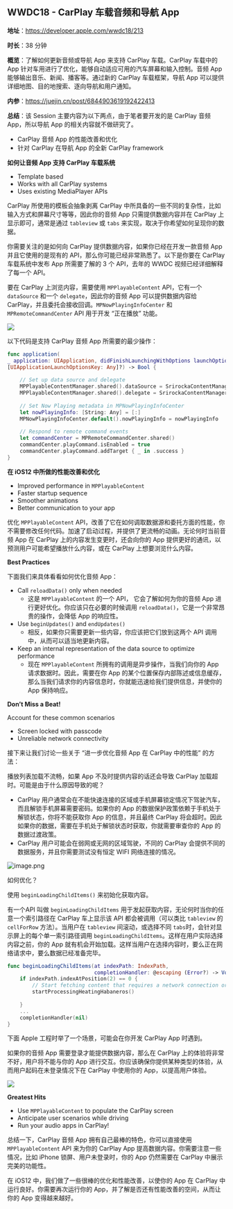 ## WWDC18 - CarPlay 车载音频和导航 App

**地址**：https://developer.apple.com/wwdc18/213

**时长**：38 分钟

**概览**：了解如何更新音频或导航 App 来支持 CarPlay 车载。CarPlay 车载中的 App 针对车用进行了优化，能够自动适应可用的汽车屏幕和输入控制。音频 App 能够输出音乐、新闻、播客等。通过新的 CarPlay 车载框架，导航 App 可以提供详细地图、目的地搜索、逐向导航和用户通知。

**内参**：https://juejin.cn/post/6844903619192422413

**总结**：该 Session 主要内容为以下两点，由于笔者要开发的是 CarPlay 音频 App，所以导航 App 的相关内容就不做研究了。

* CarPlay 音频 App 的性能改善和优化
* 针对 CarPlay 在导航 App 的全新 CarPlay framework

**如何让音频 App 支持 CarPlay 车载系统**

* Template based
* Works with all CarPlay systems
* Uses existing MediaPlayer APIs

CarPlay 所使用的模板会抽象剥离 CarPlay 中所具备的一些不同的复杂性，比如输入方式和屏幕尺寸等等，因此你的音频 App 只需提供数据内容并在 CarPlay 上显示即可，通常是通过 `tableview` 或 `tabs` 来实现，取决于你希望如何呈现你的数据。

你需要关注的是如何向 CarPlay 提供数据内容，如果你已经在开发一款音频 App 并且它使用的是现有的 API，那么你可能已经非常熟悉了。以下是你要在 CarPlay 车载系统中发布 App 所需要了解的 3 个 API，去年的 WWDC 视频已经详细解释了每一个 API。

要在 CarPlay 上浏览内容，需要使用 `MPPlayableContent` API，它有一个 `dataSource` 和一个 `delegate`，因此你的音频 App 可以提供数据内容给 CarPlay，并且委托会接收回调。`MPNowPlayingInfoCenter` 和 `MPRemoteCommandCenter` API 用于开发 “正在播放” 功能。

![](https://cdn.nlark.com/yuque/0/2021/png/12376889/1630374246223-1cad5cf8-1c87-4479-882d-aa337d98532b.png?x-oss-process=image%2Fresize%2Cw_750%2Climit_0)

以下代码是支持 CarPlay 音频 App 所需要的最少操作：

```swift
func application(
_ application: UIApplication, didFinishLaunchingWithOptions launchOptions:
[UIApplicationLaunchOptionsKey: Any]?) -> Bool {
    
    // Set up data source and delegate
    MPPlayableContentManager.shared().dataSource = SrirockaContentManager.shared
    MPPlayableContentManager.shared().delegate = SrirockaContentManager.shared
    
    // Set Now Playing metadata in MPNowPlayingInfoCenter
    let nowPlayingInfo: [String: Any] = [:]
    MPNowPlayingInfoCenter.default().nowPlayingInfo = nowPlayingInfo
    
    // Respond to remote command events
    let commandCenter = MPRemoteCommandCenter.shared()
    commandCenter.playCommand.isEnabled = true
    commandCenter.playCommand.addTarget { _ in .success }
}
```

**在 iOS12 中所做的性能改善和优化**

* Improved performance in `MPPlayableContent`
* Faster startup sequence 
* Smoother animations 
* Better communication to your app

优化 `MPPlayableContent` API，改善了它在如何调取数据源和委托方面的性能，你不需要修改任何代码。加速了启动过程，并提供了更流畅的动画。无论何时当前音频 App 在 CarPlay 上的内容发生变更时，还会向你的 App 提供更好的通讯，以预测用户可能希望播放什么内容，或在 CarPlay 上想要浏览什么内容。

**Best Practices**

下面我们来具体看看如何优化音频 App：

* Call `reloadData()` only when needed
  * 这是 `MPPlayableContent` 的一个 API， 它会了解如何为你的音频 App 进行更好优化。你应该只在必要的时候调用 `reloadData()`，它是一个非常昂贵的操作，会降低 App 的响应性。
* Use `beginUpdates()` and `endUpdates()`
  * 相反，如果你只需要更新一些内容，你应该把它们放到这两个 API 调用中，从而可以适当地更新内容。
* Keep an internal representation of the data source to optimize performance
  * 现在 `MPPlayableContent` 所拥有的调用是异步操作，当我们向你的 App 请求数据时。因此，需要在你 App 的某个位置保存内部陈述或信息缓存，那么当我们请求你的内容信息时，你就能迅速给我们提供信息，并使你的 App 保持响应。

**Don’t Miss a Beat!**

Account for these common scenarios

* Screen locked with passcode
* Unreliable network connectivity

接下来让我们讨论一些关于 “进一步优化音频 App 在 CarPlay 中的性能” 的方法：

播放列表加载不流畅，如果 App 不及时提供内容的话还会导致 CarPlay 加载超时。可能是由于什么原因导致的呢？

* CarPlay 用户通常会在不能快速连接的区域或手机屏幕锁定情况下驾驶汽车，而且解锁手机屏幕需要密码。如果你的 App 的数据保护政策依赖于手机处于解锁状态，你将不能获取你 App 的信息，并且最终 CarPlay 将会超时。因此如果你的数据，需要在手机处于解锁状态时获取，你就需要审查你的 App 的数据过渡政策。
* CarPlay 用户可能会在弱网或无网的区域驾驶，不同的 CarPlay 会提供不同的数据服务，并且你需要测试没有恒定 WIFI 网络连接的情况。

![image.png](https://cdn.nlark.com/yuque/0/2021/png/12376889/1630376442054-bafd9ea7-678c-48b2-86b8-5d2b260313f4.png?x-oss-process=image%2Fresize%2Cw_750%2Climit_0)

如何优化？

使用 `beginLoadingChildItems()` 来初始化获取内容。

有一个API 叫做 `beginLoadingChildItems` 用于发起获取内容，无论何时当你的任意一个索引路径在 CarPlay 车上显示该 API 都会被调用（可以类比 `tableview` 的 `cellForRow` 方法）。当用户在 `tableview` 间滚动，或选择不同 `tabs`时，会针对显示屏上的每个单一索引路径调用 `beginLoadingChildItems`。这样在用户实际选择内容之前，你的 App 就有机会开始加载。这样当用户在选择内容时，要么正在网络请求中，要么数据已经准备完毕。

```swift
func beginLoadingChildItems(at indexPath: IndexPath,
                            completionHandler: @escaping (Error?) -> Void) {
    if indexPath.indexAtPosition(2) == 0 {
        // Start fetching content that requires a network connection or needs some setup
        startProcessingHeatingHabaneros()
        
    }
    ...
    completionHandler(nil)
}
```

下面 Apple 工程时举了一个场景，可能会在你开发 CarPlay App 时遇到。

如果你的音频 App 需要登录才能提供数据内容，那么在 CarPlay 上的体验将非常不好，用户将不能与你的 App 进行交互。你应该确保你提供某种类型的体验，从而用户起码在未登录情况下在 CarPlay 中使用你的 App，以提高用户体验。 

![](https://cdn.nlark.com/yuque/0/2021/png/12376889/1630378644753-6e95dfd9-dd93-4dfd-bbb3-a77ae77e92c4.png?x-oss-process=image%2Fresize%2Cw_750%2Climit_0)

**Greatest Hits**

* Use `MPPlayableContent` to populate the CarPlay screen 
* Anticipate user scenarios while driving 
* Run your audio apps in CarPlay!

总结一下，CarPlay 音频 App 拥有自己最棒的特色，你可以直接使用 `MPPlayableContent` API 来为你的 CarPlay App 提高数据内容。你需要注意一些情况，比如 iPhone 锁屏、用户未登录时，你的 App 仍然需要在 CarPlay 中展示完美的功能性。

在 iOS12 中，我们做了一些很棒的优化和性能改善，以使你的 App 在 CarPlay 中运行良好。你需要再次运行你的 App，并了解是否还有性能改善的空间，从而让你的 App 变得越来越好。
